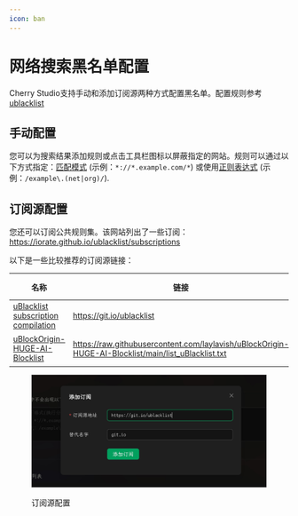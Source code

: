 ```yaml
---
icon: ban
---
```


# 网络搜索黑名单配置

Cherry Studio支持手动和添加订阅源两种方式配置黑名单。配置规则参考[ublacklist](https://github.com/iorate/ublacklist)

## 手动配置

您可以为搜索结果添加规则或点击工具栏图标以屏蔽指定的网站。规则可以通过以下方式指定：[匹配模式](https://developer.mozilla.org/zh-CN/docs/mozilla/add-ons/webextensions/match_patterns) (示例：`*://*.example.com/*`) 或使用[正则表达式](https://developer.mozilla.org/zh-CN/docs/web/javascript/guide/regular_expressions) (示例：`/example\.(net|org)/`).

## 订阅源配置

您还可以订阅公共规则集。该网站列出了一些订阅：\
https://iorate.github.io/ublacklist/subscriptions

以下是一些比较推荐的订阅源链接：

| 名称                                                                                                    | 链接                                                                                                   | 类型   |
| ----------------------------------------------------------------------------------------------------- | ---------------------------------------------------------------------------------------------------- | ---- |
| [uBlacklist subscription compilation](https://github.com/eallion/uBlacklist-subscription-compilation) | https://git.io/ublacklist                                                                            | 中文   |
| [uBlockOrigin-HUGE-AI-Blocklist](https://github.com/laylavish/uBlockOrigin-HUGE-AI-Blocklist)         | https://raw.githubusercontent.com/laylavish/uBlockOrigin-HUGE-AI-Blocklist/main/list_uBlacklist.txt | AI生成 |

<figure><img src="../.gitbook/assets/blacklist1.jpg" alt=""><figcaption><p>订阅源配置</p></figcaption></figure>
